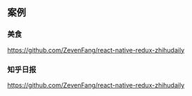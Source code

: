 ##  案例

### 美食

https://github.com/ZevenFang/react-native-redux-zhihudaily

### 知乎日报

https://github.com/ZevenFang/react-native-redux-zhihudaily